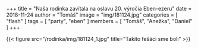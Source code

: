 +++
title = "Naša rodinka zavítala na oslavu 20. výročia Eben-ezeru"
date = 2018-11-24
author = "Tomáš"
image = "img/181124.jpg"
categories = [ "flash" ]
tags = [ "party", "eben" ]
members = [ "Tomáš", "Anežka", "Daniel" ]
+++

<!--more-->

{{< figure src="/rodinka/img/181124_1.jpg" title="Takíto fešáci sme boli" >}}
